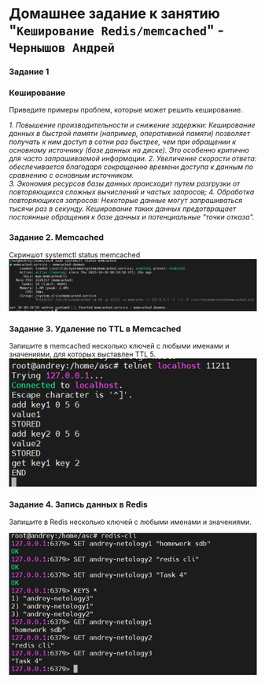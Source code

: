 # Домашнее задание к занятию "`Кеширование Redis/memcached`" - `Чернышов Андрей`

### Задание 1
### Кеширование
Приведите примеры проблем, которые может решить кеширование.

*1. Повышение производительности и снижение задержки: Кеширование данных в быстрой памяти (например, оперативной памяти) позволяет получать к ним доступ в сотни раз быстрее, чем при обращении к основному источнику (базе данных на диске). Это особенно критично для часто запрашиваемой информации. 
2. Увеличение скорости ответа: обеспечивается благодаря сокращению времени доступа к данным по сравнению с основным источником.   
3. Экономия ресурсов базы данных происходит путем разгрузки от повторяющихся сложных вычислений и частых запросов;
4. Обработка повторяющихся запросов: Некоторые данные могут запрашиваться тысячи раз в секунду. Кеширование таких данных предотвращает постоянные обращения к базе данных и потенциальные "точки отказа".*

### Задание 2. Memcached
Скриншот systemctl status memcached
![systemctl status memcached](https://github.com/ANDREYTOLOGY/sdb-hw/blob/main/img/status_memcached.png)

### Задание 3. Удаление по TTL в Memcached
Запишите в memcached несколько ключей с любыми именами и значениями, для которых выставлен TTL 5.
![del key memcached](https://github.com/ANDREYTOLOGY/sdb-hw/blob/main/img/del_key_memcached.png)



### Задание 4. Запись данных в Redis
Запишите в Redis несколько ключей с любыми именами и значениями.

![redis cli](https://github.com/ANDREYTOLOGY/sdb-hw/blob/main/img/redis_cli.png)
